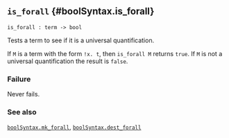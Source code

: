 ## `is_forall` {#boolSyntax.is_forall}


```
is_forall : term -> bool
```



Tests a term to see if it is a universal quantification.


If `M` is a term with the form `!x. t`, then `is_forall M` returns `true`.
If `M` is not a universal quantification the result is `false`.

### Failure

Never fails.

### See also

[`boolSyntax.mk_forall`](#boolSyntax.mk_forall), [`boolSyntax.dest_forall`](#boolSyntax.dest_forall)

